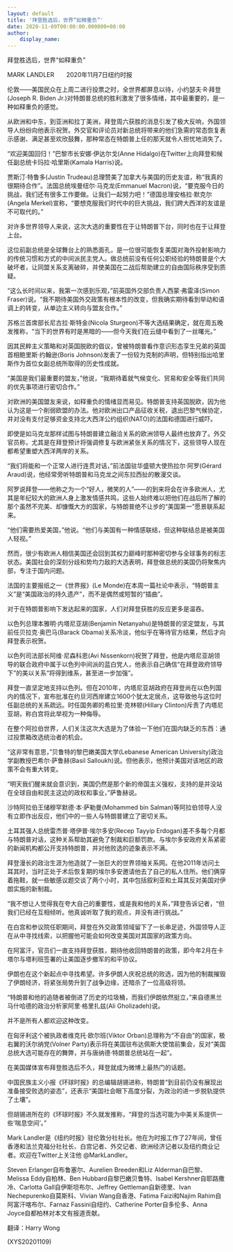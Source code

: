 ```yaml
---
layout: default
title: '拜登胜选后，世界“如释重负”'
date: 2020-11-09T00:00:00.000000+08:00
author:
    display_name: 
---
```


拜登胜选后，世界“如释重负”

MARK LANDLER　　2020年11月7日纽约时报

伦敦——美国民众在上周二进行投票之时，全世界都屏息以待，小约瑟夫·R·拜登(Joseph R. Biden Jr.)对特朗普总统的胜利激发了很多情绪，其中最重要的，是一种如释重负的感觉。

从欧洲和中东，到亚洲和拉丁美洲，拜登周六获胜的消息引发了极大反响，外国领导人纷纷向他表示祝贺。外交官和评论员对新总统将带来的他们急需的常态恢复表示感谢、满足甚至欢欣鼓舞，那种常态在特朗普上任的那天就令人担忧地消失了。

“欢迎美国回归！”巴黎市长安娜·伊达尔戈(Anne Hidalgo)在Twitter上向拜登和候任副总统卡玛拉·哈里斯(Kamala Harris)说。

贾斯汀·特鲁多(Justin Trudeau)总理赞美了加拿大与美国的历史友谊，称“我真的很期待合作”。法国总统埃曼纽尔·马克龙(Emmanuel Macron)说，“要克服今日的挑战，我们还有很多工作要做。让我们一起努力吧！”德国总理安格拉·默克尔(Angela Merkel)宣称，“要想克服我们时代中的巨大挑战，我们跨大西洋的友谊是不可取代的。”

对许多世界领导人来说，这次大选的重要性在于让特朗普下台，同时也在于让拜登上台。

这位前副总统是全球舞台上的熟悉面孔，是一位很可能恢复美国对海外投射影响力的传统习惯和方式的中间派民主党人。做总统前没有任何公职经验的特朗普是个大破坏者，让同盟关系支离破碎，并使美国在二战后帮助建立的自由国际秩序受到质疑。

“这么长时间以来，我第一次感到乐观，”前英国外交部负责人西蒙·弗雷泽(Simon Fraser)说。“我不期待美国外交政策有根本性的改变，但我确实期待看到举动和语调上的转变，从单边主义转向与盟友合作。”

苏格兰首席部长尼古拉·斯特金(Nicola Sturgeon)不等大选结果确定，就在周五晚发推称，“当下的世界有时是黑暗的——但今天我们在云缝中看到了一丝曙光。”

因其民粹主义策略和对英国脱欧的倡议，曾被特朗普看作意识形态孪生兄弟的英国首相鲍里斯·约翰逊(Boris Johnson)发表了一份较为克制的声明，但特别指出哈里斯作为首位女副总统所取得的历史性成就。

“美国是我们最重要的盟友，”他说，“我期待着就气候变化、贸易和安全等我们共同的优先事项进行密切合作。”

对欧洲的美国盟友来说，如释重负的情绪显而易见。特朗普支持英国脱欧，因为他认为这是一个削弱欧盟的办法。他对欧洲出口产品征收关税，退出巴黎气候协定，并对没有支付足够资金支持北大西洋公约组织(NATO)的法国和德国进行威吓。

即使是如马克龙那样试图与特朗普建立融洽关系的欧洲领导人最终也放弃了。外交官员称，尤其是在拜登预计将强调修复与欧洲紧张关系的情况下，这些领导人现在都希望重塑大西洋两岸的关系。

“我们将能和一个正常人进行连贯对话，”前法国驻华盛顿大使热拉尔·阿罗(Gérard Araud)说，他经常旁听特朗普和马克龙之间东拉西扯的散漫交谈。

阿罗说拜登——他称之为一个“好人，微笑的人”——的到来将会在许多欧洲人，尤其是年纪较大的欧洲人身上激发情感共鸣，这些人始终难以把他们在战后所了解的那个虽然不完美、却慷慨大方的国家，与特朗普绝不让步的“美国第一”愿景联系起来。

“他们需要热爱美国，”他说。“他们与美国有一种情感联结，但这种联结总是被美国人轻视。”

然而，很少有欧洲人相信美国还会回到其权力巅峰时那种密切参与全球事务的标志状态。美国社会的深刻分歧和势均力敌的大选表明，拜登做总统的美国仍将聚焦内部，专注于国内问题。

法国的主要报纸之一《世界报》(Le Monde)在本周一篇社论中表示，“特朗普主义”是“美国政治的持久遗产”，而不是偶然或短暂的“插曲”。

对于在特朗普影响下发达起来的国家，人们对拜登获胜的反应更多是温吞。

以色列总理本雅明·内塔尼亚胡(Benjamin Netanyahu)是特朗普的坚定盟友，与其前任贝拉克·奥巴马(Barack Obama)关系冷淡，他似乎在等待官方结果，然后才向拜登表示祝贺。

以色列司法部长阿维·尼森科恩(Avi Nissenkorn)祝贺了拜登，他是内塔尼亚胡领导的联合政府中属于以色列中间派的蓝白党人，他表示自己确信“在拜登政府领导下”的美以关系“将得到维系，甚至进一步加强”。

拜登一直坚定地支持以色列。但在2010年，内塔尼亚胡政府在拜登尚在以色列国内的情况下，宣布批准在约旦河西岸建立1600个犹太定居点，这导致他与这位时任副总统的关系疏远。时任国务卿的希拉里·克林顿(Hillary Clinton)斥责了内塔尼亚胡，称白宫将此举视为一种侮辱。

在整个阿拉伯世界，人们关注这次大选是为了体验一下他们在国内缺乏的东西：通过投票箱改选统治者的机会。

“这非常有意思，”贝鲁特的黎巴嫩美国大学(Lebanese American University)政治学副教授巴希尔·萨鲁赫(Basil Salloukh)说。但他表示，他预计美国对该地区的政策不会有重大转变。

“明天我们醒来就会意识到，美国仍然是那个新的帝国主义强权，支持的是并没站在全球自由和民主这边的政权和事业，”萨鲁赫说。

沙特阿拉伯王储穆罕默德·本·萨勒曼(Mohammed bin Salman)等阿拉伯领导人没有立即作出反应，他们中的一些人与特朗普建立了密切关系。

土耳其强人总统雷杰普·塔伊普·埃尔多安(Recep Tayyip Erdogan)差不多每个月都与特朗普对话，这种关系帮助其避免了制裁和巨额罚款。与埃尔多安政府关系紧密的新闻机构都公开支持特朗普，并对他败选的迹象表示不满。

拜登漫长的政治生涯为他造就了一张巨大的世界领袖关系网。在他2011年访问土耳其时，当时正处于术后恢复期的埃尔多安邀请他去了自己的私人住所。他们俩穿着拖鞋，就一些敏感议题交谈了两个小时，其中包括叙利亚和土耳其反对美国对伊朗实施的新制裁。

“我不想让人觉得我在夸大自己的重要性，或是我和他的关系，”拜登告诉记者，“但我们已经在互相倾听。他真诚听取了我的观点，并没有进行挑战。”

在白宫和参议院任职期间，拜登在外交政策领域留下了一长串足迹，外国领导人正在从中寻找线索，以把握他可能会如何改变美国对其国家的政策方向。

在阿富汗，官员们一直支持拜登获胜，期待他收回特朗普的政策，即今年2月在卡塔尔与塔利班签署的让美国逐步撤军的和平协议。

伊朗也在这个新起点中寻找希望。许多伊朗人庆祝总统的败选，因为他的制裁摧毁了伊朗经济，将紧张局势升到了战争边缘，还暗杀了一位高级将领。

“特朗普和他的追随者被倒进了历史的垃圾桶，而我们伊朗依然挺立，”来自德黑兰马什哈德的政治分析家阿里·格里扎兹(Ali Gholizadeh)说。

并不是所有人都欢迎这种改变。

在匈牙利这个被执政者维克托·欧尔班(Viktor Orban)总理称为“不自由”的国家，极右翼的沃尔纳党(Volner Party)表示将在美国驻布达佩斯大使馆前集会，反对“美国总统大选可能存在的舞弊，并与唐纳德·特朗普总统站在一起”。

在美国媒体宣布拜登胜选后不久，拜登就成为微博上最热门的话题。

中国民族主义小报《环球时报》的总编辑胡锡进称，特朗普“到目前仍没有展现出准备接受败选的姿态”，还表示“美国社会眼下高度分裂，为政治的进一步脱轨提供了土壤”。

但胡锡进所在的《环球时报》不久就发推称，“拜登的当选可能为中美关系提供一些‘喘息空间’。”

Mark Landler是《纽约时报》驻伦敦分社社长。他在为时报工作了27年间，曾任香港和法兰克福分社社长、白宫记者、外交记者、欧洲经济记者以及纽约商业记者。欢迎在Twitter上关注他 @MarkLandler。

Steven Erlanger自布鲁塞尔、Aurelien Breeden和Liz Alderman自巴黎、Melissa Eddy自柏林、Ben Hubbard自黎巴嫩贝鲁特、Isabel Kershner自耶路撒冷、Carlotta Gall自伊斯坦布尔、Jeffrey Gettleman自新德里、Ivan Nechepurenko自莫斯科、Vivian Wang自香港、Fatima Faizi和Najim Rahim自阿富汗喀布尔、Farnaz Fassini自纽约、Catherine Porter自多伦多、Anna Joyce自都柏林对本文有报道贡献。

翻译：Harry Wong

(XYS20201109)

